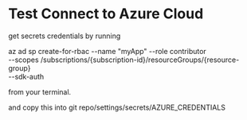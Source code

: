 # Test Connect to Azure Cloud

get secrets credentials by running 

az ad sp create-for-rbac --name "myApp" --role contributor \
                            --scopes /subscriptions/{subscription-id}/resourceGroups/{resource-group} \
                            --sdk-auth


from your terminal. 

and copy this into git repo/settings/secrets/AZURE_CREDENTIALS

